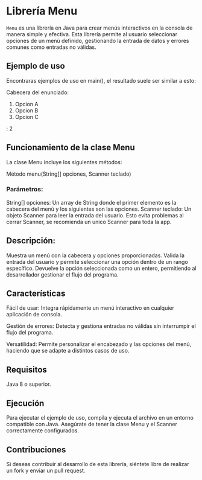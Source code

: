 # Librería Menu

`Menu` es una librería en Java para crear menús interactivos en la consola de manera simple y efectiva. Esta librería permite al usuario seleccionar opciones de un menú definido, gestionando la entrada de datos y errores comunes como entradas no válidas.

## Ejemplo de uso

Encontraras ejemplos de uso en main(), el resultado suele ser similar a esto:

Cabecera del enunciado:

   1) Opcion A
   2) Opcion B
   3) Opcion C

: 2

## Funcionamiento de la clase Menu

La clase Menu incluye los siguientes métodos:

Método menu(String[] opciones, Scanner teclado)

### Parámetros:

String[] opciones: Un array de String donde el primer elemento es la cabecera del menú y los siguientes son las opciones.
Scanner teclado: Un objeto Scanner para leer la entrada del usuario. Esto evita problemas al cerrar Scanner, se recomienda un unico Scanner para toda la app.

## Descripción:

Muestra un menú con la cabecera y opciones proporcionadas.
Valida la entrada del usuario y permite seleccionar una opción dentro de un rango específico.
Devuelve la opción seleccionada como un entero, permitiendo al desarrollador gestionar el flujo del programa.

## Características

Fácil de usar: Integra rápidamente un menú interactivo en cualquier aplicación de consola.

Gestión de errores: Detecta y gestiona entradas no válidas sin interrumpir el flujo del programa.

Versatilidad: Permite personalizar el encabezado y las opciones del menú, haciendo que se adapte a distintos casos de uso.

## Requisitos
Java 8 o superior.

## Ejecución
Para ejecutar el ejemplo de uso, compila y ejecuta el archivo en un entorno compatible con Java. Asegúrate de tener la clase Menu y el Scanner correctamente configurados.

## Contribuciones
Si deseas contribuir al desarrollo de esta librería, siéntete libre de realizar un fork y enviar un pull request.